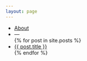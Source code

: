 ```yaml
---
layout: page
---
```


<ul class="posts">
	<li>
		<a class="post-link" href="{{ "/about" | prepend: site.baseurl }}">About</a>
	</li>
	<li>—</li>
{% for post in site.posts %}
	<li>
		<a class="post-link" href="{{ post.url | prepend: site.baseurl }}">{{ post.title }}</a>
	</li>
{% endfor %}
</ul>
